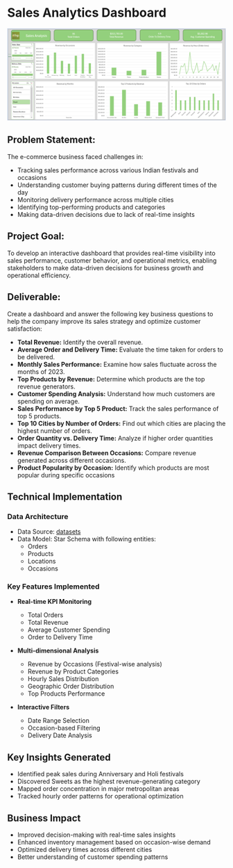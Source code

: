# Sales Analytics Dashboard

![Coffee Sales Dashboard](/images/fnp.PNG)

## Problem Statement: 
The e-commerce business faced challenges in:
- Tracking sales performance across various Indian festivals and occasions
- Understanding customer buying patterns during different times of the day
- Monitoring delivery performance across multiple cities
- Identifying top-performing products and categories
- Making data-driven decisions due to lack of real-time insights

##  Project Goal: 
To develop an interactive dashboard that provides real-time visibility into sales performance, customer behavior, and operational metrics, enabling stakeholders to make data-driven decisions for business growth and operational efficiency.

## Deliverable: 
Create a dashboard and answer the following key business questions to help the company
improve its sales strategy and optimize customer satisfaction:
- **Total Revenue:** Identify the overall revenue.
- **Average Order and Delivery Time:** Evaluate the time taken for orders to be delivered.
- **Monthly Sales Performance:** Examine how sales fluctuate across the months of 2023.
- **Top Products by Revenue:** Determine which products are the top revenue generators.
- **Customer Spending Analysis:** Understand how much customers are spending on average.
- **Sales Performance by Top 5 Product:** Track the sales performance of top 5 products.
- **Top 10 Cities by Number of Orders:** Find out which cities are placing the highest number of orders.
- **Order Quantity vs. Delivery Time:** Analyze if higher order quantities impact delivery times.
- **Revenue Comparison Between Occasions:** Compare revenue generated across different occasions.
- **Product Popularity by Occasion:** Identify which products are most popular during specific occasions



## Technical Implementation
### Data Architecture
- Data Source: [datasets](/datasets)
- Data Model: Star Schema with following entities:
  - Orders
  - Products
  - Locations
  - Occasions

### Key Features Implemented
- **Real-time KPI Monitoring**
  - Total Orders
  - Total Revenue
  - Average Customer Spending
  - Order to Delivery Time

- **Multi-dimensional Analysis**
  - Revenue by Occasions (Festival-wise analysis)
  - Revenue by Product Categories
  - Hourly Sales Distribution
  - Geographic Order Distribution
  - Top Products Performance

- **Interactive Filters**
  - Date Range Selection
  - Occasion-based Filtering
  - Delivery Date Analysis


## Key Insights Generated
- Identified peak sales during Anniversary and Holi festivals
- Discovered Sweets as the highest revenue-generating category
- Mapped order concentration in major metropolitan areas
- Tracked hourly order patterns for operational optimization

## Business Impact
- Improved decision-making with real-time sales insights
- Enhanced inventory management based on occasion-wise demand
- Optimized delivery times across different cities
- Better understanding of customer spending patterns
